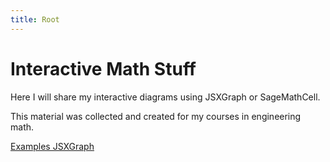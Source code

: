 ```yaml
---
title: Root
---
```

# Interactive Math Stuff

Here I will share my interactive diagrams using 
JSXGraph or SageMathCell.

This material was collected and created for my courses in engineering math.

[Examples JSXGraph](./docs/index.md)

